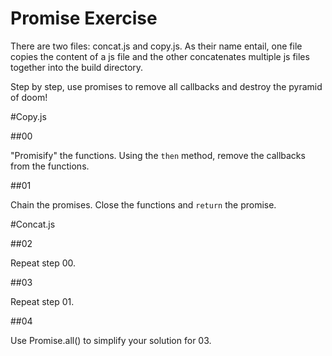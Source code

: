 # Promise Exercise

There are two files: concat.js and copy.js. As their name entail, one file copies the content of a js file
and the other concatenates multiple js files together into the build directory.

Step by step, use promises to remove all callbacks and destroy the pyramid of doom!

#Copy.js

##00

"Promisify" the functions. Using the `then` method, remove the callbacks from the functions.

##01

Chain the promises. Close the functions and `return` the promise.

#Concat.js

##02

Repeat step 00.

##03

Repeat step 01.

##04

Use Promise.all() to simplify your solution for 03.

